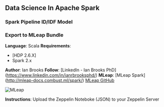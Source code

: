 ## Data Science In Apache Spark
### Spark Pipeline ID/IDF Model
### Export to MLeap Bundle

**Language**: Scala
**Requirements**: 
- [HDP 2.6.X]
- Spark 2.x

**Author**: Ian Brooks
**Follow**: [LinkedIn - Ian Brooks PhD] (https://www.linkedin.com/in/ianrbrooksphd/)
**MLeap**: [MLeap Spark] (http://mleap-docs.combust.ml/spark/) [MLeap GitHub](https://github.com/combust/mleap)

![MLeap](http://mleap-docs.combust.ml/assets/images/logo.png "MLeap")

**Instructions**: Upload the Zeppelin Noteboke (JSON) to your Zeppelin Server

